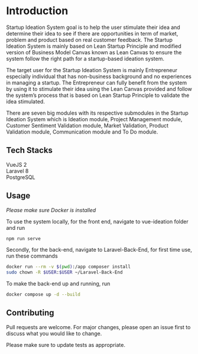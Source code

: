 # Introduction 

Startup Ideation System goal is to help the user stimulate their idea and determine their idea to see if there are opportunities in term of market, problem and product based on real customer feedback. The Startup Ideation System is mainly based on Lean Startup Principle and modified version of Business Model Canvas known as Lean Canvas to ensure the system follow the right path for a startup-based ideation system. 

The target user for the Startup Ideation System is mainly Entrepreneur especially individual that has non-business background and no experiences in managing a startup. The Entrepreneur can fully benefit from the system by using it to stimulate their idea using the Lean Canvas provided and follow the system’s process that is based on Lean Startup Principle to validate the idea stimulated.

There are seven big modules with its respective submodules in the Startup Ideation System which is Ideation module, Project Management module, Customer Sentiment Validation module, Market Validation, Product Validation module, Communication module and To Do module. 

## Tech Stacks
VueJS 2\
Laravel 8\
PostgreSQL



## Usage
*Please make sure Docker is installed*

To use the system locally, for the front end, navigate to vue-ideation folder and run 
```bash
npm run serve
```
Secondly, for the back-end, navigate to Laravel-Back-End, for first time use, run these commands
```bash
docker run --rm -v $(pwd):/app composer install
sudo chown -R $USER:$USER ~/Laravel-Back-End
```
To make the back-end up and running, run
```bash
docker compose up -d --build
```


## Contributing
Pull requests are welcome. For major changes, please open an issue first to discuss what you would like to change.

Please make sure to update tests as appropriate.
